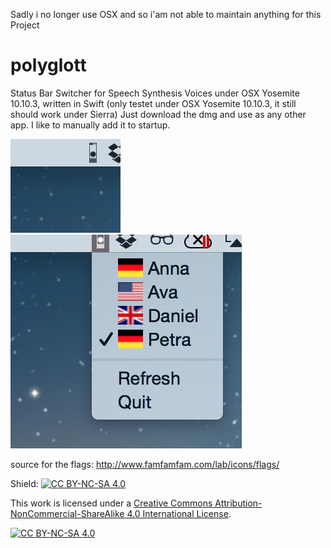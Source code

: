 Sadly i no longer use OSX and so i'am not able to maintain anything for this Project

# polyglott
Status Bar Switcher for Speech Synthesis Voices under OSX Yosemite 10.10.3, written in Swift
(only testet under OSX Yosemite 10.10.3, it still should work under Sierra)
Just download the dmg and use as any other app. I like to manually add it to startup.

![pic1](/readme_img/pic1.png)
![pic2](/readme_img/pic2.png)

source for the flags: http://www.famfamfam.com/lab/icons/flags/


Shield: [![CC BY-NC-SA 4.0][cc-by-nc-sa-shield]][cc-by-nc-sa]

This work is licensed under a
[Creative Commons Attribution-NonCommercial-ShareAlike 4.0 International License][cc-by-nc-sa].

[![CC BY-NC-SA 4.0][cc-by-nc-sa-image]][cc-by-nc-sa]

[cc-by-nc-sa]: http://creativecommons.org/licenses/by-nc-sa/4.0/
[cc-by-nc-sa-image]: https://licensebuttons.net/l/by-nc-sa/4.0/88x31.png
[cc-by-nc-sa-shield]: https://img.shields.io/badge/License-CC%20BY--NC--SA%204.0-lightgrey.svg
